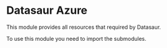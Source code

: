 # Datasaur Azure

This module provides all resources that required by Datasaur.

To use this module you need to import the submodules.

